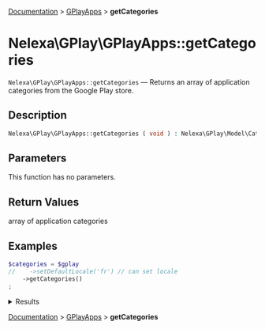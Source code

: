 [Documentation](../../README.md) > [GPlayApps](README.md) > **getCategories**

# Nelexa\GPlay\GPlayApps::getCategories
`Nelexa\GPlay\GPlayApps::getCategories` — Returns an array of application categories from the Google Play store.

## Description
```php
Nelexa\GPlay\GPlayApps::getCategories ( void ) : Nelexa\GPlay\Model\Category[]
```

## Parameters
This function has no parameters.

## Return Values
array of application categories

## Examples
```php
$categories = $gplay
//    ->setDefaultLocale('fr') // can set locale
    ->getCategories()
;
```
<details>
  <summary>Results</summary>

```php
array:59 [
    0 => class Nelexa\GPlay\Model\Category {
      -getId(): string: "GAME"
      -getName(): string: "Game"
      -isGamesCategory(): bool: true
      -isFamilyCategory(): bool: false
      -isApplicationCategory(): bool: false
      -asArray(): array: …
      -jsonSerialize(): array: …
    }
    1 => class Nelexa\GPlay\Model\Category {
      -getId(): string: "FAMILY"
      -getName(): string: "Family"
      -isGamesCategory(): bool: false
      -isFamilyCategory(): bool: true
      -isApplicationCategory(): bool: false
      -asArray(): array: …
      -jsonSerialize(): array: …
    }
    …
  ]
```

</details>

[Documentation](../../README.md) > [GPlayApps](README.md) > **getCategories**
